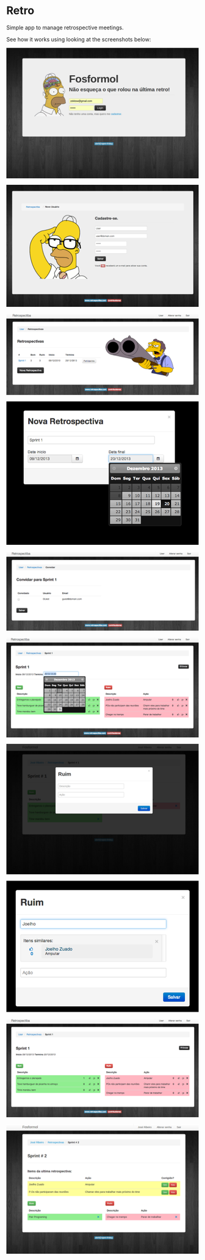 # Retro

Simple app to manage retrospective meetings.

See how it works using looking at the screenshots below:

![Full screenshot](ss/Fosformol_1.png)

![Full screenshot](ss/Fosformol_1_2.png)

![Full screenshot](ss/Fosformol_2.png)

![Full screenshot](ss/Fosformol_3.png)

![Full screenshot](ss/Fosformol_3_1.png)

![Full screenshot](ss/Fosformol_4.png)

![Full screenshot](ss/Fosformol_4_1.png)

![Full screenshot](ss/Fosformol_4_2.png)

![Full screenshot](ss/Fosformol_5.png)

![Full screenshot](ss/Fosformol_6.png)
